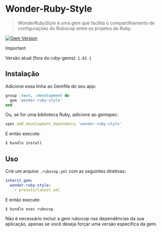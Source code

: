 # Wonder-Ruby-Style

> WonderRubyStyle é uma gem que facilita o compartilhamento de configurações do Rubocop entre os projetos de Ruby.

[![Gem Version](https://badge.fury.io/rb/wonder-ruby-style.svg)](https://badge.fury.io/rb/wonder-ruby-style)

> [!IMPORTANT]
> Versão atual (fora do ruby-gems): `1.65.1` 

## Instalação

Adicione essa linha ao Gemfile do seu app:

```ruby
group :test, :development do
  gem 'wonder-ruby-style'
end
```

Ou, se for uma biblioteca Ruby, adicione ao gemspec:

```ruby
spec.add_development_dependency 'wonder-ruby-style'
```

E então execute:

```bash
$ bundle install
```

## Uso

Crie um arquivo `.rubocop.yml` com as seguintes diretivas:

```yaml
inherit_gem:
  wonder-ruby-style:
    - presets/latest.yml
```

E então execute:

```bash
$ bundle exec rubocop
```

Não é necessário incluir a gem rubocop nas dependências da sua aplicação, apenas se você deseja forçar uma versão específica da gem.
